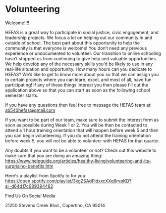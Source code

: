 # Volunteering

Welcome!!!!

HEFAS is a great way to participate in social justice, civic engagement, and leadership
                                    projects. We focus a lot on helping out our community in and outside of school. The
                                    best part about this opportunity to help the community is that everyone is welcome!
                                    You don’t need any previous experience or undocumented to volunteer. Our transition
                                    to online schooling hasn’t stopped us from continuing to give help and valuable opportunities.
                                    We help develop any of the necessary skills you'd be likely to use in any real-life
                                    situation and opportunity. How many hours can you dedicate to HEFAS? We’d like to
                                    get to know more about you so that we can assign you to certain projects where you
                                    can learn, excel, and most of all, have fun participating! If any of these things
                                    interest you then please fill out the application above so that you can start as soon
                                    as the following school semester starts.

If you have any questions then feel free to message the HEFAS team at: ab540hefas@gmail.com

If you want to be part of our team, make sure to submit the interest form as soon
                                    as possible during Week 1 or 2. You will be then be contacted to attend a 1 hour training
                                    orientation that will happen before week 5 and then you can begin volunteering. If
                                    you do not attend the training orientation before week 5, you will not be able to
                                    volunteer with HEFAS for that quarter.

Any doubts if you want to be a volunteer or not? Check out this website to make sure
                                 that you are doing an amazing thing: https://www.helpguide.org/articles/healthy-living/volunteering-and-its-surprising-benefits.htm

Here's a playlist from Spotify to for you: https://open.spotify.com/playlist/3kgZSAdPidxxcXXq6rvpKD?si=d64d17c689394482

Find Us On Social Media

21250 Stevens Creek Blvd., Cupertino, CA 95014
